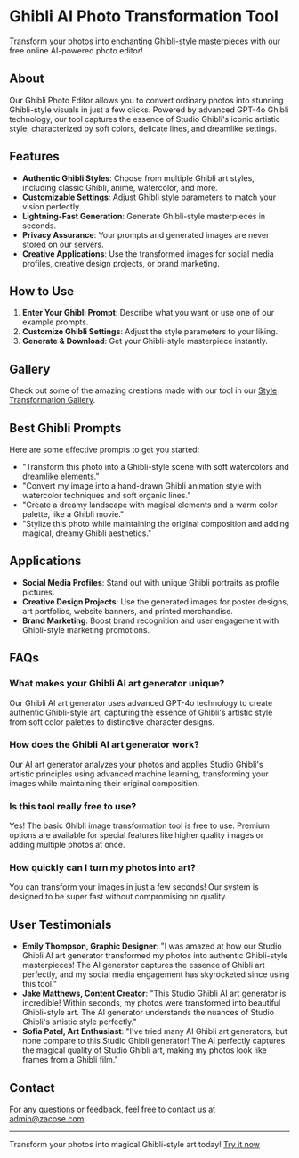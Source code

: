 # Ghibli AI Photo Transformation Tool

Transform your photos into enchanting Ghibli-style masterpieces with our free online AI-powered photo editor!

## About

Our Ghibli Photo Editor allows you to convert ordinary photos into stunning Ghibli-style visuals in just a few clicks. Powered by advanced GPT-4o Ghibli technology, our tool captures the essence of Studio Ghibli's iconic artistic style, characterized by soft colors, delicate lines, and dreamlike settings.

## Features

- **Authentic Ghibli Styles**: Choose from multiple Ghibli art styles, including classic Ghibli, anime, watercolor, and more.
- **Customizable Settings**: Adjust Ghibli style parameters to match your vision perfectly.
- **Lightning-Fast Generation**: Generate Ghibli-style masterpieces in seconds.
- **Privacy Assurance**: Your prompts and generated images are never stored on our servers.
- **Creative Applications**: Use the transformed images for social media profiles, creative design projects, or brand marketing.

## How to Use

1. **Enter Your Ghibli Prompt**: Describe what you want or use one of our example prompts.
2. **Customize Ghibli Settings**: Adjust the style parameters to your liking.
3. **Generate & Download**: Get your Ghibli-style masterpiece instantly.

## Gallery

Check out some of the amazing creations made with our tool in our [Style Transformation Gallery](https://zacose.com/).

## Best Ghibli Prompts

Here are some effective prompts to get you started:

- "Transform this photo into a Ghibli-style scene with soft watercolors and dreamlike elements."
- "Convert my image into a hand-drawn Ghibli animation style with watercolor techniques and soft organic lines."
- "Create a dreamy landscape with magical elements and a warm color palette, like a Ghibli movie."
- "Stylize this photo while maintaining the original composition and adding magical, dreamy Ghibli aesthetics."

## Applications

- **Social Media Profiles**: Stand out with unique Ghibli portraits as profile pictures.
- **Creative Design Projects**: Use the generated images for poster designs, art portfolios, website banners, and printed merchandise.
- **Brand Marketing**: Boost brand recognition and user engagement with Ghibli-style marketing promotions.

## FAQs

### What makes your Ghibli AI art generator unique?

Our Ghibli AI art generator uses advanced GPT-4o technology to create authentic Ghibli-style art, capturing the essence of Ghibli's artistic style from soft color palettes to distinctive character designs.

### How does the Ghibli AI art generator work?

Our AI art generator analyzes your photos and applies Studio Ghibli's artistic principles using advanced machine learning, transforming your images while maintaining their original composition.

### Is this tool really free to use?

Yes! The basic Ghibli image transformation tool is free to use. Premium options are available for special features like higher quality images or adding multiple photos at once.

### How quickly can I turn my photos into art?

You can transform your images in just a few seconds! Our system is designed to be super fast without compromising on quality.

## User Testimonials

- **Emily Thompson, Graphic Designer**: "I was amazed at how our Studio Ghibli AI art generator transformed my photos into authentic Ghibli-style masterpieces! The AI generator captures the essence of Ghibli art perfectly, and my social media engagement has skyrocketed since using this tool."
- **Jake Matthews, Content Creator**: "This Studio Ghibli AI art generator is incredible! Within seconds, my photos were transformed into beautiful Ghibli-style art. The AI generator understands the nuances of Studio Ghibli's artistic style perfectly."
- **Sofia Patel, Art Enthusiast**: "I've tried many AI Ghibli art generators, but none compare to this Studio Ghibli generator! The AI perfectly captures the magical quality of Studio Ghibli art, making my photos look like frames from a Ghibli film."

## Contact

For any questions or feedback, feel free to contact us at [admin@zacose.com](mailto:admin@zacose.com).

---

Transform your photos into magical Ghibli-style art today! [Try it now](https://zacose.com/)
